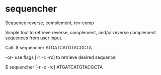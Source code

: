 sequencher
==========

Sequence reverse, complement, rev-comp

Simple tool to retrieve reverse, complement, and/or reverse complement sequences from user input.

Call:
$ sequencher ATGATCATGTACGCTA

-or- use flags [-r -c -rc] to retrieve desired sequence

$ sequencher [-r -c -rc] ATGATCATGTACGCTA
